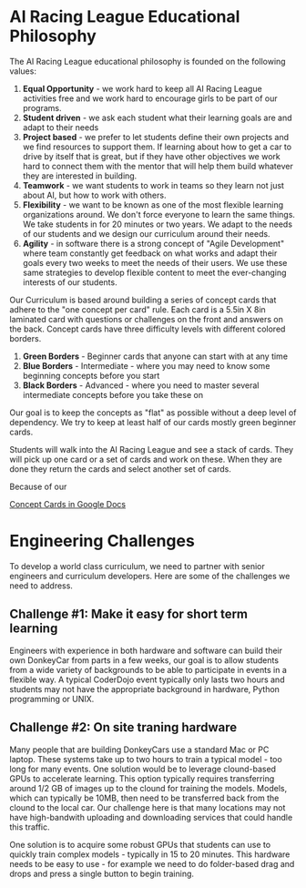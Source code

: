 # AI Racing League Educational Philosophy

The AI Racing League educational philosophy is founded on the following values:

1. **Equal Opportunity** - we work hard to keep all AI Racing League activities free and we work hard to encourage girls to be part of our programs.
2. **Student driven** - we ask each student what their learning goals are and adapt to their needs
3. **Project based** - we prefer to let students define their own projects and we find resources to support them.  If learning about how to get a car to drive by itself that is great, but if they have other objectives we work hard to connect them with the mentor that will help them build whatever they are interested in building.
4. **Teamwork** - we want students to work in teams so they learn not just about AI, but how to work with others.
5. **Flexibility** - we want to be known as one of the most flexible learning organizations around.  We don't force everyone to learn the same things.  We take students in for 20 minutes or two years.  We adapt to the needs of our students and we design our curriculum around their needs.
6. **Agility** - in software there is a strong concept of "Agile Development" where team constantly get feedback on what works and adapt their goals every two weeks to meet the needs of their users.  We use these same strategies to develop flexible content to meet the ever-changing interests of our students.

Our Curriculum is based around building a series of concept cards that adhere to the "one concept per card" rule.  Each card is a 5.5in X 8in laminated card with questions or challenges on the front and answers on the back.  Concept cards have three difficulty levels with different colored borders.

1. **Green Borders** - Beginner cards that anyone can start with at any time
2. **Blue Borders** - Intermediate - where you may need to know some beginning concepts before you start
3. **Black Borders** - Advanced - where you need to master several intermediate concepts before you take these on

Our goal is to keep the concepts as "flat" as possible without a deep level of dependency.  We try to keep at least half of our cards mostly green beginner cards.

Students will walk into the AI Racing League and see a stack of cards.  They will pick up one card or a set of cards and work on these.  When they are done they return the cards and select another set of cards.

Because of our 

[Concept Cards in Google Docs](https://docs.google.com/presentation/d/1VKzVaDYbqKQ5ykSnNVem5_K7A-I5YtGPhbS73h1SrPI/edit?usp=sharing)

# Engineering Challenges
To develop a world class curriculum, we need to partner with senior engineers and curriculum developers.  Here are some of the challenges we need to address.

## Challenge #1: Make it easy for short term learning
Engineers with experience in both hardware and software can build their own DonkeyCar from parts in a few weeks, our goal is to allow students from a wide variety of backgrounds to be able to participate in events in a flexible way.  A typical CoderDojo event typically only lasts two hours and students may not have the appropriate background in hardware, Python programming or UNIX.

## Challenge #2: On site traning hardware
Many people that are building DonkeyCars use a standard Mac or PC laptop.  These systems take up to two hours to train a typical model - too long for many events.  One solution would be to leverage clound-based GPUs to accelerate learning.  This option typically requires transferring around 1/2 GB of images up to the clound for training the models.  Models, which can typically be 10MB, then need to be transferred back from the clound to the local car.  Our challenge here is that many locations may not have high-bandwith uploading and downloading services that could handle this traffic.

One solution is to acquire some robust GPUs that students can use to quickly train complex models - typically in 15 to 20 minutes.  This hardware needs to be easy to use - for example we need to do folder-based drag and drops and press a single button to begin training.

